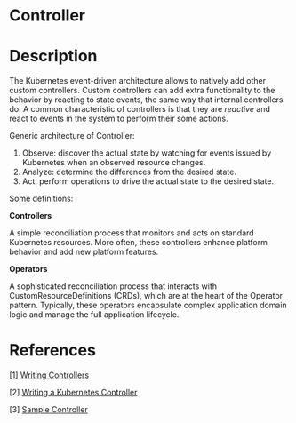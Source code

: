 # Controller

# Description

The Kubernetes event-driven architecture allows to natively add other custom controllers. 
Custom controllers can add extra functionality to the behavior by reacting to state events, 
the same way that internal controllers do. A common characteristic of controllers is that they are _reactive_ 
and react to events in the system to perform their some actions. 

Generic architecture of Controller:

1. Observe: discover the actual state by watching for events issued by Kubernetes when an observed resource changes.
2. Analyze: determine the differences from the desired state.
3. Act: perform operations to drive the actual state to the desired state.

Some definitions:

**Controllers**

A simple reconciliation process that monitors and acts on standard Kubernetes resources. 
More often, these controllers enhance platform behavior and add new platform features.

**Operators**

A sophisticated reconciliation process that interacts with CustomResourceDefinitions (CRDs), 
which are at the heart of the Operator pattern. Typically, these operators encapsulate complex application domain logic 
and manage the full application lifecycle.


# References

[1] [Writing Controllers](https://github.com/kubernetes/community/blob/a0fdd9ccfa6d5a6b17d8d2d3eec1d2e1ee12f3c4/contributors/devel/controllers.md)

[2] [Writing a Kubernetes Controller](https://fedepaol.github.io/blog/2020/12/07/writing-a-kubernetes-controller-part-1/)

[3] [Sample Controller](https://github.com/kubernetes/sample-controller)